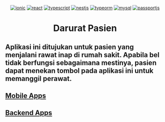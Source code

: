 <p align="center">
  <a href="https://ionicframework.com/" target="_blank"><img src="https://img.shields.io/badge/Ionic-6.20.3-blue" alt="ionic" /></a>
  <a href="https://reactjs.org/" target="_blank"><img src="https://img.shields.io/badge/React-18.2.0-blue" alt="react" /></a>
  <a href="https://www.TypeScriptlang.org/" target="_blank"><img src="https://img.shields.io/badge/typescript-4.1.3-blue" alt="typescript" /></a>
  <a href="https://nestjs.com/" target="_blank"><img src="https://img.shields.io/badge/NestJs-9.0.0-red" alt="nestjs" /></a>
  <a href="https://typeorm.io/" target="_blank"><img src="https://img.shields.io/badge/TypeORM-0.3.10-red" alt="typeorm" /></a>
  <a href="https://www.mysql.com/" target="_blank"><img src="https://img.shields.io/badge/MySQL-2.3.3-orange" alt="mysql" /></a>
  <a href="https://www.passportjs.org/" target="_blank"><img src="https://img.shields.io/badge/PassportJs-0.6.0-yellow" alt="passportjs" /></a>
</p>

<h1>
  <p align='center'>
    Darurat Pasien
  </p>
</h1>

<h2>
  Aplikasi ini ditujukan untuk pasien yang menjalani rawat inap di rumah sakit. Apabila bel tidak berfungsi sebagaimana mestinya, pasien dapat menekan tombol pada aplikasi ini untuk memanggil perawat.
</h2>

<h2><a href="https://github.com/SyaugiSA/darurat-pasien/tree/mobile/" alt="mobile">Mobile Apps</a></h2>
<h2><a href="https://github.com/SyaugiSA/darurat-pasien/tree/backend/" alt="backend">Backend Apps</a></h2>

